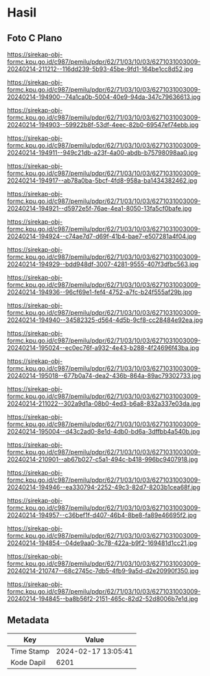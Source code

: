 # Hasil

## Foto C Plano

https://sirekap-obj-formc.kpu.go.id/c987/pemilu/pdpr/62/71/03/10/03/6271031003009-20240214-211212--116dd239-5b93-45be-9fd1-164be1cc8d52.jpg

https://sirekap-obj-formc.kpu.go.id/c987/pemilu/pdpr/62/71/03/10/03/6271031003009-20240214-194900--74a1ca0b-5004-40e9-94da-347c79636613.jpg

https://sirekap-obj-formc.kpu.go.id/c987/pemilu/pdpr/62/71/03/10/03/6271031003009-20240214-194903--59922b8f-53df-4eec-82b0-69547ef74ebb.jpg

https://sirekap-obj-formc.kpu.go.id/c987/pemilu/pdpr/62/71/03/10/03/6271031003009-20240214-194911--949c21db-a23f-4a00-abdb-b75798098aa0.jpg

https://sirekap-obj-formc.kpu.go.id/c987/pemilu/pdpr/62/71/03/10/03/6271031003009-20240214-194917--ab78a0ba-5bcf-4fd8-958a-ba1434382462.jpg

https://sirekap-obj-formc.kpu.go.id/c987/pemilu/pdpr/62/71/03/10/03/6271031003009-20240214-194921--d5972e5f-76ae-4ea1-8050-13fa5cf0bafe.jpg

https://sirekap-obj-formc.kpu.go.id/c987/pemilu/pdpr/62/71/03/10/03/6271031003009-20240214-194924--c74ae7d7-d69f-41b4-bae7-e507281a4f04.jpg

https://sirekap-obj-formc.kpu.go.id/c987/pemilu/pdpr/62/71/03/10/03/6271031003009-20240214-194929--bdd948df-3007-4281-9555-407f3dfbc563.jpg

https://sirekap-obj-formc.kpu.go.id/c987/pemilu/pdpr/62/71/03/10/03/6271031003009-20240214-194936--96cf69e1-fef4-4752-a7fc-b24f555af29b.jpg

https://sirekap-obj-formc.kpu.go.id/c987/pemilu/pdpr/62/71/03/10/03/6271031003009-20240214-194940--34582325-d564-4d5b-9cf8-cc28484e92ea.jpg

https://sirekap-obj-formc.kpu.go.id/c987/pemilu/pdpr/62/71/03/10/03/6271031003009-20240214-195024--ec0ec76f-a932-4e43-b288-4f24696f43ba.jpg

https://sirekap-obj-formc.kpu.go.id/c987/pemilu/pdpr/62/71/03/10/03/6271031003009-20240214-195018--677b0a74-dea2-436b-864a-89ac79302733.jpg

https://sirekap-obj-formc.kpu.go.id/c987/pemilu/pdpr/62/71/03/10/03/6271031003009-20240214-211022--302a9d1a-08b0-4ed3-b6a8-832a337e03da.jpg

https://sirekap-obj-formc.kpu.go.id/c987/pemilu/pdpr/62/71/03/10/03/6271031003009-20240214-195004--d43c2ad0-8e1d-4db0-bd6a-3dffbb4a540b.jpg

https://sirekap-obj-formc.kpu.go.id/c987/pemilu/pdpr/62/71/03/10/03/6271031003009-20240214-210901--ab67b027-c5a1-494c-b418-996bc9407918.jpg

https://sirekap-obj-formc.kpu.go.id/c987/pemilu/pdpr/62/71/03/10/03/6271031003009-20240214-194946--ea330794-2252-49c3-82d7-8203b1cea68f.jpg

https://sirekap-obj-formc.kpu.go.id/c987/pemilu/pdpr/62/71/03/10/03/6271031003009-20240214-194957--c36bef1f-d407-46b4-8be8-fa89e46695f2.jpg

https://sirekap-obj-formc.kpu.go.id/c987/pemilu/pdpr/62/71/03/10/03/6271031003009-20240214-194854--04de9aa0-3c78-422a-b9f2-169481d1cc21.jpg

https://sirekap-obj-formc.kpu.go.id/c987/pemilu/pdpr/62/71/03/10/03/6271031003009-20240214-210747--68c2745c-7db5-4fb9-9a5d-d2e20990f350.jpg

https://sirekap-obj-formc.kpu.go.id/c987/pemilu/pdpr/62/71/03/10/03/6271031003009-20240214-194845--ba8b56f2-2151-465c-82d2-52d8006b7e1d.jpg


## Metadata

| Key        | Value               |
| ---------- | ------------------- |
| Time Stamp | 2024-02-17 13:05:41 |
| Kode Dapil | 6201                |



